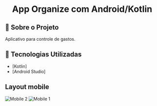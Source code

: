 <h1 align="center">
    <br>App Organize com Android/Kotlin <br/>
</h1>

## :bookmark: Sobre o Projeto

Aplicativo para controle de gastos.

## :rocket: Tecnologias Utilizadas

- [Kotlin]
- [Android Studio]

## Layout mobile
![Mobile 2](https://github.com/user-attachments/assets/7d20d7c8-a7b1-485e-9a1e-3437849437aa)
![Mobile 1](https://github.com/user-attachments/assets/9dd17710-a428-426f-bc19-d05104c77603) 
